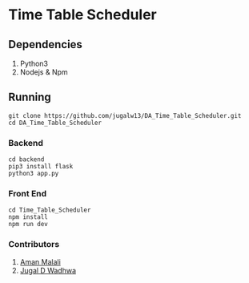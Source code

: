 # Time Table Scheduler

## Dependencies

1. Python3
2. Nodejs & Npm 

## Running 

```
git clone https://github.com/jugalw13/DA_Time_Table_Scheduler.git
cd DA_Time_Table_Scheduler
```

### Backend

```
cd backend
pip3 install flask
python3 app.py
```

### Front End 

```
cd Time_Table_Scheduler
npm install
npm run dev
```

### Contributors

1. [Aman Malali](https://github.com/amanmalali)
2. [Jugal D Wadhwa](https://github.com/jugal13)
